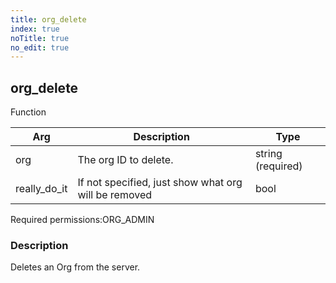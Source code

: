 ```yaml
---
title: org_delete
index: true
noTitle: true
no_edit: true
---
```




<div class="vql_item"></div>


## org_delete
<span class='vql_type label label-warning pull-right page-header'>Function</span>



<div class="vqlargs"></div>

Arg | Description | Type
----|-------------|-----
org|The org ID to delete.|string (required)
really_do_it|If not specified, just show what org will be removed|bool

<span class="permission_list vql_type">Required permissions:</span><span class="permission_list linkcolour label label-important">ORG_ADMIN</span>

### Description

Deletes an Org from the server.

